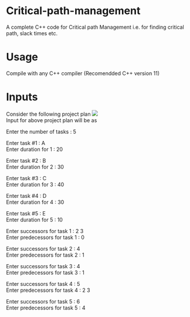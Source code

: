 # Critical-path-management
A complete C++ code for Critical path Management i.e. for finding critical path, slack times etc.

# Usage
Compile with any C++ compiler (Recomendded C++ version 11)

# Inputs
Consider the following project plan
<img src="https://www.dropbox.com/s/kvr12opjc4uw61y/screen_shot.png" /> <br />
Input for above project plan will be as

Enter the number of tasks : 5

Enter task #1 : A<br />
Enter duration for 1 : 20

Enter task #2 : B<br />
Enter duration for 2 : 30

Enter task #3 : C<br />
Enter duration for 3 : 40

Enter task #4 : D<br />
Enter duration for 4 : 30

Enter task #5 : E<br />
Enter duration for 5 : 10

Enter successors for task 1 : 2 3<br />
Enter predecessors for task 1 : 0

Enter successors for task 2 : 4<br />
Enter predecessors for task 2 : 1

Enter successors for task 3 : 4<br />
Enter predecessors for task 3 : 1

Enter successors for task 4 : 5<br />
Enter predecessors for task 4 : 2 3

Enter successors for task 5 : 6<br />
Enter predecessors for task 5 : 4

